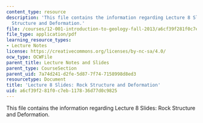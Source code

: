 ```yaml
---
content_type: resource
description: 'This file contains the information regarding Lecture 8 Slides: Rock
  Structure and Deformation.'
file: /courses/12-001-introduction-to-geology-fall-2013/a6cf39f281f0c7eb117836d77d0c9825_MIT12_001F13_Lec8Slides.pdf
file_type: application/pdf
learning_resource_types:
- Lecture Notes
license: https://creativecommons.org/licenses/by-nc-sa/4.0/
ocw_type: OCWFile
parent_title: Lecture Notes and Slides
parent_type: CourseSection
parent_uid: 7a74d241-d2fe-5d87-7f74-7158998d8ed3
resourcetype: Document
title: 'Lecture 8 Slides: Rock Structure and Deformation'
uid: a6cf39f2-81f0-c7eb-1178-36d77d0c9825
---
```

This file contains the information regarding Lecture 8 Slides: Rock Structure and Deformation.